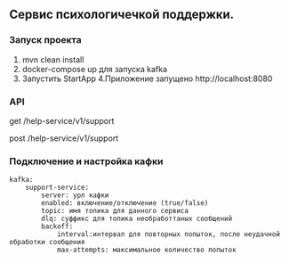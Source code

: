## Сервис психологичечкой поддержки.

### Запуск проекта

1. mvn clean install
2. docker-compose up для запуска kafka
3. Запустить StartApp
4.Приложение запущено http://localhost:8080

### API

get /help-service/v1/support

post /help-service/v1/support


### Подключение и настройка кафки

```
kafka:
    support-service:
        server: урл кафки
        enabled: включение/отключение (true/false)
        topic: имя топика для данного сервиса
        dlq: суффикс для топика необработтаных сообщений
        backoff:
            interval:интервал для повторных попыток, после неудачной обработки сообщения
            max-attempts: максимальное количество попыток
```